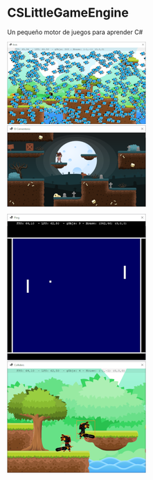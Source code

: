 # CSLittleGameEngine

Un pequeño motor de juegos para aprender C#

![Birds](images/Birds.png) ![Cementerio](images/Cementerio.png)

![Pong](images/Pong.png) ![Demo05](images/Demo05.png)
